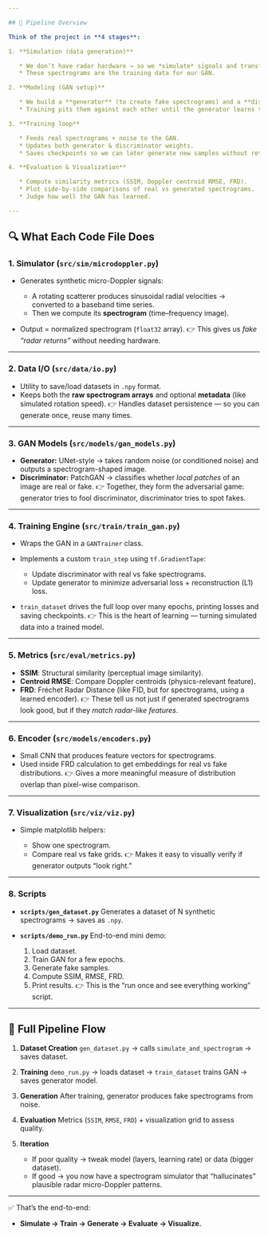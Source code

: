 ```yaml
---

## 🧩 Pipeline Overview

Think of the project in **4 stages**:

1. **Simulation (data generation)**

   * We don’t have radar hardware → so we *simulate* signals and transform them into spectrogram “images.”
   * These spectrograms are the training data for our GAN.

2. **Modeling (GAN setup)**

   * We build a **generator** (to create fake spectrograms) and a **discriminator** (to judge them).
   * Training pits them against each other until the generator learns to produce realistic-looking spectrograms.

3. **Training loop**

   * Feeds real spectrograms + noise to the GAN.
   * Updates both generator & discriminator weights.
   * Saves checkpoints so we can later generate new samples without retraining.

4. **Evaluation & Visualization**

   * Compute similarity metrics (SSIM, Doppler centroid RMSE, FRD).
   * Plot side-by-side comparisons of real vs generated spectrograms.
   * Judge how well the GAN has learned.

---
```


## 🔍 What Each Code File Does

### **1. Simulator (`src/sim/microdoppler.py`)**

* Generates synthetic micro-Doppler signals:

  * A rotating scatterer produces sinusoidal radial velocities → converted to a baseband time series.
  * Then we compute its **spectrogram** (time–frequency image).
* Output = normalized spectrogram (`float32` array).
  👉 This gives us *fake “radar returns”* without needing hardware.

---

### **2. Data I/O (`src/data/io.py`)**

* Utility to save/load datasets in `.npy` format.
* Keeps both the **raw spectrogram arrays** and optional **metadata** (like simulated rotation speed).
  👉 Handles dataset persistence — so you can generate once, reuse many times.

---

### **3. GAN Models (`src/models/gan_models.py`)**

* **Generator:** UNet-style → takes random noise (or conditioned noise) and outputs a spectrogram-shaped image.
* **Discriminator:** PatchGAN → classifies whether *local patches* of an image are real or fake.
  👉 Together, they form the adversarial game: generator tries to fool discriminator, discriminator tries to spot fakes.

---

### **4. Training Engine (`src/train/train_gan.py`)**

* Wraps the GAN in a `GANTrainer` class.
* Implements a custom `train_step` using `tf.GradientTape`:

  * Update discriminator with real vs fake spectrograms.
  * Update generator to minimize adversarial loss + reconstruction (L1) loss.
* `train_dataset` drives the full loop over many epochs, printing losses and saving checkpoints.
  👉 This is the heart of learning — turning simulated data into a trained model.

---

### **5. Metrics (`src/eval/metrics.py`)**

* **SSIM**: Structural similarity (perceptual image similarity).
* **Centroid RMSE**: Compare Doppler centroids (physics-relevant feature).
* **FRD**: Fréchet Radar Distance (like FID, but for spectrograms, using a learned encoder).
  👉 These tell us not just if generated spectrograms look good, but if they *match radar-like features*.

---

### **6. Encoder (`src/models/encoders.py`)**

* Small CNN that produces feature vectors for spectrograms.
* Used inside FRD calculation to get embeddings for real vs fake distributions.
  👉 Gives a more meaningful measure of distribution overlap than pixel-wise comparison.

---

### **7. Visualization (`src/viz/viz.py`)**

* Simple matplotlib helpers:

  * Show one spectrogram.
  * Compare real vs fake grids.
    👉 Makes it easy to visually verify if generator outputs “look right.”

---

### **8. Scripts**

* **`scripts/gen_dataset.py`**
  Generates a dataset of N synthetic spectrograms → saves as `.npy`.

* **`scripts/demo_run.py`**
  End-to-end mini demo:

  1. Load dataset.
  2. Train GAN for a few epochs.
  3. Generate fake samples.
  4. Compute SSIM, RMSE, FRD.
  5. Print results.
     👉 This is the “run once and see everything working” script.

---

## 🔄 Full Pipeline Flow

1. **Dataset Creation**
   `gen_dataset.py` → calls `simulate_and_spectrogram` → saves dataset.

2. **Training**
   `demo_run.py` → loads dataset → `train_dataset` trains GAN → saves generator model.

3. **Generation**
   After training, generator produces fake spectrograms from noise.

4. **Evaluation**
   Metrics (`SSIM`, `RMSE`, `FRD`) + visualization grid to assess quality.

5. **Iteration**

   * If poor quality → tweak model (layers, learning rate) or data (bigger dataset).
   * If good → you now have a spectrogram simulator that “hallucinates” plausible radar micro-Doppler patterns.

---

✅ That’s the end-to-end:

* **Simulate → Train → Generate → Evaluate → Visualize.**